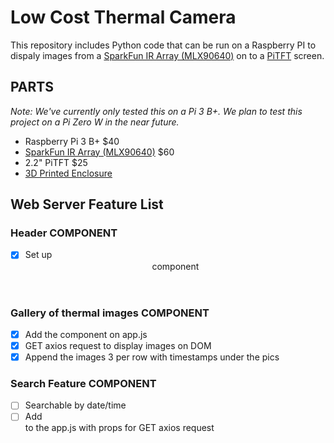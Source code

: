 # Low Cost Thermal Camera

This repository includes Python code that can be run on a Raspberry PI to dispaly images from a [SparkFun IR Array (MLX90640)](https://www.sparkfun.com/products/14844) on to a [PiTFT](https://www.adafruit.com/product/2315) screen.

## PARTS

*Note: We've currently only tested this on a Pi 3 B+. We plan to test this project on a Pi Zero W in the near future.*

- Raspberry Pi 3 B+ $40
- [SparkFun IR Array (MLX90640)](https://www.sparkfun.com/products/14844) $60
- 2.2" PiTFT $25
- [3D Printed Enclosure](https://www.thingiverse.com/thing:803447)


## Web Server Feature List

### Header COMPONENT
- [x] Set up <Header /> component

### Gallery of thermal images COMPONENT
- [x] Add the <Gallery /> component on app.js
- [x] GET axios request to display images on DOM
- [x] Append the images 3 per row with timestamps under the pics

### Search Feature COMPONENT
- [ ] Searchable by date/time
- [ ] Add <Search /> to the app.js with props for GET axios request